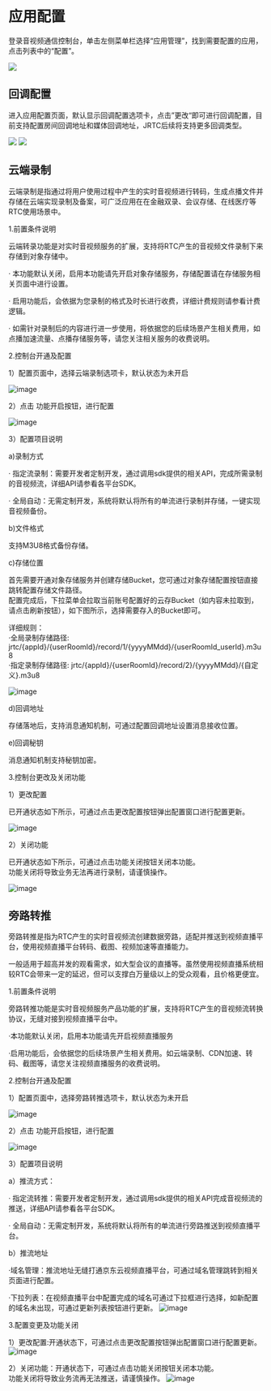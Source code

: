 # 应用配置

登录音视频通信控制台，单击左侧菜单栏选择“应用管理”，找到需要配置的应用，点击列表中的“配置”。

![](https://github.com/jdcloudcom/cn/blob/cn-Real-Time-Communication/image/Real-Time-Communicat/%E5%BA%94%E7%94%A8%E7%AE%A1%E7%90%86-%E9%85%8D%E7%BD%AE-3.png)

## 回调配置

进入应用配置页面，默认显示回调配置选项卡，点击”更改“即可进行回调配置，目前支持配置房间回调地址和媒体回调地址，JRTC后续将支持更多回调类型。

![](https://github.com/jdcloudcom/cn/blob/cn-Real-Time-Communication/image/Real-Time-Communicat/%E5%BA%94%E7%94%A8%E7%AE%A1%E7%90%86-%E9%85%8D%E7%BD%AE-1.png)
![](https://github.com/jdcloudcom/cn/blob/cn-Real-Time-Communication/image/Real-Time-Communicat/%E5%BA%94%E7%94%A8%E7%AE%A1%E7%90%86-%E9%85%8D%E7%BD%AE-2.png)

## 云端录制

云端录制是指通过将用户使用过程中产生的实时音视频进行转码，生成点播文件并存储在云端实现录制及备案，可广泛应用在在金融双录、会议存储、在线医疗等RTC使用场景中。

1.前置条件说明

云端转录功能是对实时音视频服务的扩展，支持将RTC产生的音视频文件录制下来存储到对象存储中。 

· 本功能默认关闭，启用本功能请先开启对象存储服务，存储配置请在存储服务相关页面中进行设置。  

· 启用功能后，会依据为您录制的格式及时长进行收费，详细计费规则请参看计费逻辑。   

· 如需针对录制后的内容进行进一步使用，将依据您的后续场景产生相关费用，如点播加速流量、点播存储服务等，请您关注相关服务的收费说明。    
  
2.控制台开通及配置

1）配置页面中，选择云端录制选项卡，默认状态为未开启

![image](https://user-images.githubusercontent.com/89631429/138041301-555cc121-b1f1-4e31-bd56-98b913082cbd.png)


2）点击 功能开启按钮，进行配置

![image](https://user-images.githubusercontent.com/89631429/138041339-ddc2be30-0ccf-405d-825d-117c838ea820.png)


3）配置项目说明

a)录制方式

· 指定流录制：需要开发者定制开发，通过调用sdk提供的相关API，完成所需录制的音视频流，详细API请参看各平台SDK。  

· 全局自动：无需定制开发，系统将默认将所有的单流进行录制并存储，一键实现音视频备份。  

b)文件格式

支持M3U8格式备份存储。

c)存储位置

首先需要开通对象存储服务并创建存储Bucket，您可通过对象存储配置按钮直接跳转配置存储文件路径。  
配置完成后，下拉菜单会拉取当前账号配置好的云存Bucket（如内容未拉取到，请点击刷新按钮），如下图所示，选择需要存入的Bucket即可。 

详细规则：  
·全局录制存储路径: jrtc/{appId}/{userRoomId}/record/1/{yyyyMMdd}/{userRoomId_userId}.m3u8  
·指定录制存储路径: jrtc/{appId}/{userRoomId}/record/2}/{yyyyMMdd}/{自定义}.m3u8

![image](https://user-images.githubusercontent.com/89631429/138041448-6c7c5f08-f087-47b5-905f-5877a5112be1.png)

d)回调地址

存储落地后，支持消息通知机制，可通过配置回调地址设置消息接收位置。

e)回调秘钥

消息通知机制支持秘钥加密。

3.控制台更改及关闭功能

1）更改配置

已开通状态如下所示，可通过点击更改配置按钮弹出配置窗口进行配置更新。

![image](https://user-images.githubusercontent.com/89631429/138041496-8663ad92-cd29-41a7-b452-b9d5aa927555.png)


2）关闭功能

已开通状态如下所示，可通过点击功能关闭按钮关闭本功能。  
功能关闭将导致业务无法再进行录制，请谨慎操作。

![image](https://user-images.githubusercontent.com/89631429/138041542-5719cf22-7dc0-47a3-91fb-ef3f64edfcf5.png)

## 旁路转推

旁路转推是指为RTC产生的实时音视频流创建数据旁路，适配并推送到视频直播平台，使用视频直播平台转码、截图、视频加速等直播能力。

一般适用于超高并发的观看需求，如大型会议的直播等。虽然使用视频直播系统相较RTC会带来一定的延迟，但可以支撑白万量级以上的受众观看，且价格更便宜。

1.前置条件说明

旁路转推功能是实时音视频服务产品功能的扩展，支持将RTC产生的音视频流转换协议，无缝对接到视频直播平台中。

·本功能默认关闭，启用本功能请先开启视频直播服务

·启用功能后，会依据您的后续场景产生相关费用。如云端录制、CDN加速、转码、截图等，请您关注视频直播服务的收费说明。

2.控制台开通及配置

1）配置页面中，选择旁路转推选项卡，默认状态为未开启

![image](https://user-images.githubusercontent.com/89631429/138047857-20ec6436-50bc-4861-9f2b-5fe16fca9acb.png)


2）点击 功能开启按钮，进行配置

![image](https://user-images.githubusercontent.com/89631429/138047913-4089f08e-4b18-42dc-bee6-50cdca1e7b91.png)


3）配置项目说明

a）推流方式：

· 指定流转推：需要开发者定制开发，通过调用sdk提供的相关API完成音视频流的推送，详细API请参看各平台SDK。   

· 全局自动：无需定制开发，系统将默认将所有的单流进行旁路推送到视频直播平台。

b）推流地址

·域名管理：推流地址无缝打通京东云视频直播平台，可通过域名管理跳转到相关页面进行配置。

·下拉列表：在视频直播平台中配置完成的域名可通过下拉框进行选择，如新配置的域名未出现，可通过更新列表按钮进行更新。
![image](https://user-images.githubusercontent.com/89631429/138051936-a7353e08-9742-47ff-95b4-13b79d5c4953.png)



3.配置变更及功能关闭

1）更改配置:开通状态下，可通过点击更改配置按钮弹出配置窗口进行配置更新。
![image](https://user-images.githubusercontent.com/89631429/138056224-c7175a60-0f28-481c-8016-880840a22353.png)


2）关闭功能：开通状态下，可通过点击功能关闭按钮关闭本功能。      
功能关闭将导致业务流再无法推送，请谨慎操作。
![image](https://user-images.githubusercontent.com/89631429/138056365-be40b9d1-8e88-4bbe-adb7-a6a1ea22cbe4.png)

